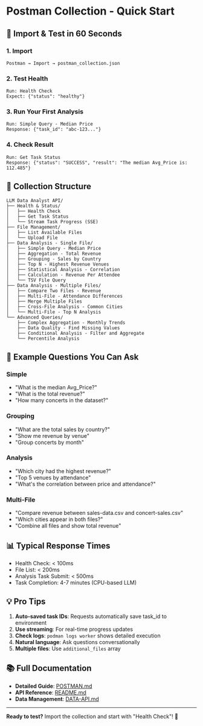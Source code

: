 # Postman Collection - Quick Start

## 🚀 Import & Test in 60 Seconds

### 1. Import
```
Postman → Import → postman_collection.json
```

### 2. Test Health
```
Run: Health Check
Expect: {"status": "healthy"}
```

### 3. Run Your First Analysis
```
Run: Simple Query - Median Price
Response: {"task_id": "abc-123..."}
```

### 4. Check Result
```
Run: Get Task Status
Response: {"status": "SUCCESS", "result": "The median Avg_Price is: 112.485"}
```

## 📁 Collection Structure

```
LLM Data Analyst API/
├── Health & Status/
│   ├── Health Check
│   ├── Get Task Status
│   └── Stream Task Progress (SSE)
├── File Management/
│   ├── List Available Files
│   └── Upload File
├── Data Analysis - Single File/
│   ├── Simple Query - Median Price
│   ├── Aggregation - Total Revenue
│   ├── Grouping - Sales by Country
│   ├── Top N - Highest Revenue Venues
│   ├── Statistical Analysis - Correlation
│   ├── Calculation - Revenue Per Attendee
│   └── TSV File Query
├── Data Analysis - Multiple Files/
│   ├── Compare Two Files - Revenue
│   ├── Multi-File - Attendance Differences
│   ├── Merge Multiple Files
│   ├── Cross-File Analysis - Common Cities
│   └── Multi-File - Top N Analysis
└── Advanced Queries/
    ├── Complex Aggregation - Monthly Trends
    ├── Data Quality - Find Missing Values
    ├── Conditional Analysis - Filter and Aggregate
    └── Percentile Analysis
```

## 🎯 Example Questions You Can Ask

### Simple
- "What is the median Avg_Price?"
- "What is the total revenue?"
- "How many concerts in the dataset?"

### Grouping
- "What are the total sales by country?"
- "Show me revenue by venue"
- "Group concerts by month"

### Analysis
- "Which city had the highest revenue?"
- "Top 5 venues by attendance"
- "What's the correlation between price and attendance?"

### Multi-File
- "Compare revenue between sales-data.csv and concert-sales.csv"
- "Which cities appear in both files?"
- "Combine all files and show total revenue"

## 📊 Typical Response Times

- Health Check: < 100ms
- File List: < 200ms
- Analysis Task Submit: < 500ms
- Task Completion: 4-7 minutes (CPU-based LLM)

## 💡 Pro Tips

1. **Auto-saved task IDs**: Requests automatically save task_id to environment
2. **Use streaming**: For real-time progress updates
3. **Check logs**: `podman logs worker` shows detailed execution
4. **Natural language**: Ask questions conversationally
5. **Multiple files**: Use `additional_files` array

## 📚 Full Documentation

- **Detailed Guide**: [POSTMAN.md](POSTMAN.md)
- **API Reference**: [README.md](README.md)
- **Data Management**: [DATA-API.md](DATA-API.md)

---

**Ready to test?** Import the collection and start with "Health Check"! 🎉
